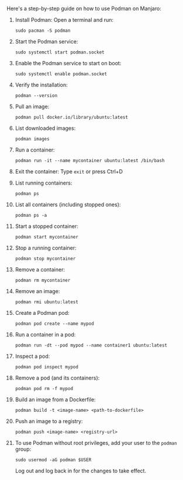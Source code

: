 Here's a step-by-step guide on how to use Podman on Manjaro:

1. Install Podman:
   Open a terminal and run:
   ```
   sudo pacman -S podman
   ```

2. Start the Podman service:
   ```
   sudo systemctl start podman.socket
   ```

3. Enable the Podman service to start on boot:
   ```
   sudo systemctl enable podman.socket
   ```

4. Verify the installation:
   ```
   podman --version
   ```

5. Pull an image:
   ```
   podman pull docker.io/library/ubuntu:latest
   ```

6. List downloaded images:
   ```
   podman images
   ```

7. Run a container:
   ```
   podman run -it --name mycontainer ubuntu:latest /bin/bash
   ```

8. Exit the container:
   Type `exit` or press Ctrl+D

9. List running containers:
   ```
   podman ps
   ```

10. List all containers (including stopped ones):
    ```
    podman ps -a
    ```

11. Start a stopped container:
    ```
    podman start mycontainer
    ```

12. Stop a running container:
    ```
    podman stop mycontainer
    ```

13. Remove a container:
    ```
    podman rm mycontainer
    ```

14. Remove an image:
    ```
    podman rmi ubuntu:latest
    ```

15. Create a Podman pod:
    ```
    podman pod create --name mypod
    ```

16. Run a container in a pod:
    ```
    podman run -dt --pod mypod --name container1 ubuntu:latest
    ```

17. Inspect a pod:
    ```
    podman pod inspect mypod
    ```

18. Remove a pod (and its containers):
    ```
    podman pod rm -f mypod
    ```

19. Build an image from a Dockerfile:
    ```
    podman build -t <image-name> <path-to-dockerfile>
    ```

20. Push an image to a registry:
    ```
    podman push <image-name> <registry-url>
    ```

21. To use Podman without root privileges, add your user to the `podman` group:
    ```
    sudo usermod -aG podman $USER
    ```
    Log out and log back in for the changes to take effect.
